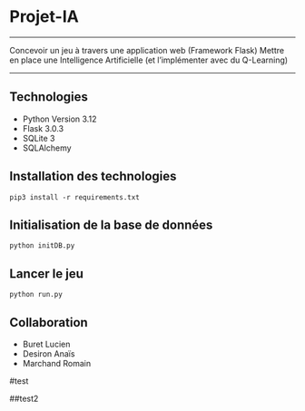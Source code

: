 # Projet-IA
***
Concevoir un jeu à travers une application web (Framework Flask)
Mettre en place une Intelligence Artificielle (et l’implémenter avec du Q-Learning)
***
## Technologies
- Python Version 3.12
- Flask 3.0.3
- SQLite 3
- SQLAlchemy
## Installation des technologies
```pip3 install -r requirements.txt```

## Initialisation de la base de données
```python initDB.py```
## Lancer le jeu
```python run.py```

## Collaboration
- Buret Lucien
- Desiron Anaïs
- Marchand Romain

#test

##test2